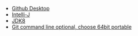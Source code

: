 - [Github Desktop](https://desktop.github.com)
- [Intelli-J](http://www.jetbrains.com/idea/?fromMenu#chooseYourEdition)
- [JDK8](http://www.oracle.com/technetwork/java/javase/downloads/jdk8-downloads-2133151.html)
- [Git command line optional, choose 64bit portable](https://git-scm.com/download/win)
